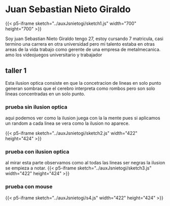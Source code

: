 # Juan Sebastian Nieto Giraldo


{{< p5-iframe sketch="../auxJsnietogi/sketch1.js" width="700" height="700" >}}

Soy juan Sebastian Nieto Giraldo tengo 27, estoy cursando 7 matricula, casi termino una carrera en otra universidad pero mi talento estaba en otras areas de la vida trabajo como gerente de una empresa de metalmecanica.
amo los videojuegos 
universitario y trabajador
## taller 1
Esta ilusion optica consiste en que la concetracion de lineas en solo punto generan sombras que el cerebro interpreta como rombos pero son solo lineas concentradas en un solo punto.
### prueba sin ilusion optica
aqui podemos ver como la ilusion juega con la la mente pues si aplicamos un random a cada linea se vera como la ilusion no aparece.

{{< p5-iframe sketch="../auxJsnietogi/sketch2.js" width="422" height="424" >}}

### prueba con ilusion optica
al mirar esta parte observamos como al todas las lineas ser negras la ilusion se empieza a notar.
{{< p5-iframe sketch="../auxJsnietogi/sketch3.js" width="422" height="424" >}}

### prueba con mouse 

{{< p5-iframe sketch="../auxJsnietogi/s4.js" width="422" height="424" >}}